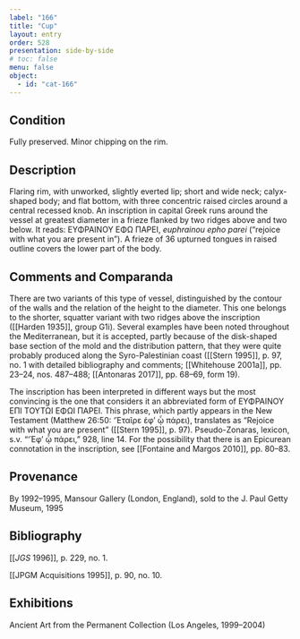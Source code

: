 ```yaml
---
label: "166"
title: "Cup"
layout: entry
order: 528
presentation: side-by-side
# toc: false
menu: false
object:
  - id: "cat-166"
---
```


## Condition

Fully preserved. Minor chipping on the rim.

## Description

Flaring rim, with unworked, slightly everted lip; short and wide neck; calyx-shaped body; and flat bottom, with three concentric raised circles around a central recessed knob. An inscription in capital Greek runs around the vessel at greatest diameter in a frieze flanked by two ridges above and two below. It reads: ΕΥΦΡΑΙΝΟΥ ΕΦΩ ΠΑΡΕΙ, *euphrainou epho parei* (“rejoice with what you are present in”). A frieze of 36 upturned tongues in raised outline covers the lower part of the body.

## Comments and Comparanda

There are two variants of this type of vessel, distinguished by the contour of the walls and the relation of the height to the diameter. This one belongs to the shorter, squatter variant with two ridges above the inscription ([[Harden 1935]], group G1i). Several examples have been noted throughout the Mediterranean, but it is accepted, partly because of the disk-shaped base section of the mold and the distribution pattern, that they were quite probably produced along the Syro-Palestinian coast ([[Stern 1995]], p. 97, no. 1 with detailed bibliography and comments; [[Whitehouse 2001a]], pp. 23–24, nos. 487–488; [[Antonaras 2017]], pp. 68–69, form 19).

The inscription has been interpreted in different ways but the most convincing is the one that considers it an abbreviated form of ΕΥΦΡΑΙΝΟΥ ΕΠΙ ΤΟΥΤΩΙ ΕΦΩΙ ΠΑΡΕΙ. This phrase, which partly appears in the New Testament (Matthew 26:50: ‘Ἑταῖρε ἐφ’ ᾧ πάρει), translates as “Rejoice with what you are present” ([[Stern 1995]], p. 97). Pseudo-Zonaras, lexicon, s.v. “‘Ἐφ’ ᾧ πάρει,” 928, line 14. For the possibility that there is an Epicurean connotation in the inscription, see [[Fontaine and Margos 2010]], pp. 80–83.

## Provenance

By 1992–1995, Mansour Gallery (London, England), sold to the J. Paul Getty Museum, 1995

## Bibliography

[[*JGS* 1996]], p. 229, no. 1.

[[JPGM Acquisitions 1995]], p. 90, no. 10.

## Exhibitions

Ancient Art from the Permanent Collection (Los Angeles, 1999–2004)
